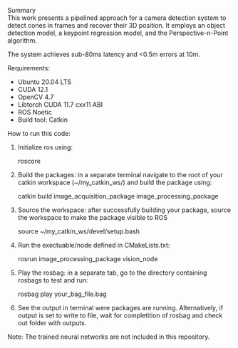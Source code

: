 
Summary\
This work presents a pipelined approach for a camera detection system to detect cones in frames
and recover their 3D position. It employs an object detection model, a keypoint regression model,
and the Perspective-n-Point algorithm. 

The system achieves sub-80ms latency and <0.5m errors at 10m.

Requirements:
- Ubuntu 20.04 LTS
- CUDA 12.1
- OpenCV 4.7
- Libtorch CUDA 11.7 cxx11 ABI
- ROS Noetic
- Build tool: Catkin

How to run this code:
1. Initialize ros using:

	roscore

2. Build the packages: in a separate terminal navigate to the root of your catkin workspace (~/my_catkin_ws/) and build the package using:

	catkin build image_acquisition_package image_processing_package

3. Source the workspace: after successfully building your package, source the workspace to make the package visible to ROS

	source ~/my_catkin_ws/devel/setup.bash

4. Run the exectuable/node defined in CMakeLists.txt:

	rosrun image_processing_package vision_node

5. Play the rosbag: in a separate tab, go to the directory containing rosbags to test and run:

	rosbag play your_bag_file.bag

6. See the output in terminal were packages are running. Alternatively, if output is set to write to file, wait for completition of rosbag and check out folder with outputs.


Note: The trained neural networks are not included in this repository.
